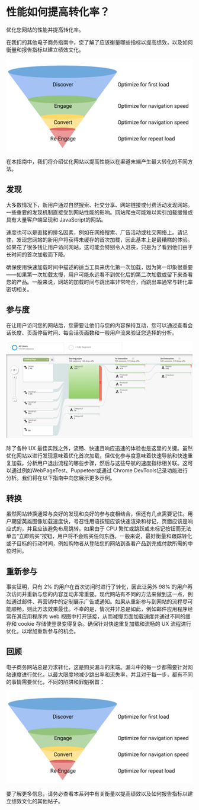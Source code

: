 # 性能如何提高转化率？

优化您网站的性能并提高转化率。

在我们的其他电子商务指南中，您了解了应该衡量哪些指标以提高绩效，以及如何衡量和报告指标以建立绩效文化。

![一个转化漏斗，从发现到参与，再到转化到重新参与](img/how-can-performance-improve-conversion-1.png)

在本指南中，我们将介绍优化网站以提高性能以在渠道末端产生最大转化的不同方法。

## 发现

大多数情况下，新用户通过自然搜索、社交分享、网站链接或付费活动发现网站。一些重要的发现机制直接受到网站性能的影响。网站爬虫可能难以索引加载缓慢或具有大量客户端呈现和 JavaScript的网站。

速度也可以是直接的排名因素，例如在网络搜索、广告活动或社交网络上。请记住，发现您网站的新用户将获得未缓存的首次加载，因此基本上是最糟糕的体验。如果花了很多钱让用户访问网站，这可能会特别令人沮丧，只是为了看到他们由于长时间的首次加载而下降。

确保使用快速加载时间中描述的适当工具来优化第一次加载，因为第一印象很重要——如果第一次加载太慢，用户可能永远看不到优化后的第二次加载或留下来查看您的产品。一般来说，网站的加载时间与跳出率非常吻合，而跳出率通常与转化率密切相关。

## 参与度

在让用户访问您的网站后，您需要让他们与您的内容保持互动，您可以通过查看会话长度、页面停留时间、每会话页面数和一般用户流来验证您选择的分析。

![谷歌分析仪表板显示从起始页面到第一次和第二次交互的用户数量](img/how-can-performance-improve-conversion-2.png)

除了各种 UX 最佳实践之外，流畅、快速且响应迅速的体验也是这里的关键。虽然优化网站以进行发现意味着优化首次加载，但优化参与度意味着快速导航和快速重复加载。分析用户退出流程的哪些步骤，然后与这些导航的速度指标相关联。这可以通过例如WebPageTest、Puppeteer或通过 Chrome DevTools记录功能进行分析。我们将在以下指南中向您展示更多示例。

## 转换

虽然网站转换通常与良好的发现和良好的参与度相结合，但还有几点需要记住。用户期望英雄图像加载速度快，号召性用语按钮应该快速渲染和标记，页面应该是响应式的，并且应该避免布局跳转。如果由于 CPU 繁忙或跳跃或未标记按钮而无法单击“立即购买”按钮，用户将不会购买任何东西。一般来说，最好衡量和跟踪转化或子目标的行动时间，例如购物者从登陆您的网站到查看产品到完成付款所需的中位时间。


## 重新参与

事实证明，只有 2% 的用户在首次访问时进行了转化，因此让另外 98% 的用户再次访问并重新与您的内容互动非常重要。现代网站有不同的方法来做到这一点，例如通过邮件、再营销中的定制展示广告或通知。如果从重新参与到网站的流程尽可能顺畅，则此方法效果最佳。不幸的是，情况并非总是如此，例如邮件应用程序经常在其应用程序内 web 视图中打开链接，从而减慢页面加载速度并通过不同的缓存和 cookie 存储使登录变得复杂。确保针对快速重复加载和流畅的 UX 流程进行优化，以增加重新参与的机会。

## 回顾

电子商务网站总是力求转化，这是购买漏斗的末端。漏斗中的每一步都需要针对网站速度进行优化，以最大限度地减少跳出率和流失率，并且对于每一步，都有不同的事情需要优化，不同的陷阱和罪魁祸首：

![一个转化漏斗，从发现到参与，再到转化到重新参与](img/how-can-performance-improve-conversion-1.png)

要了解更多信息，请务必查看本系列中有关衡量以提高绩效以及如何报告指标以建立绩效文化的其他帖子。
